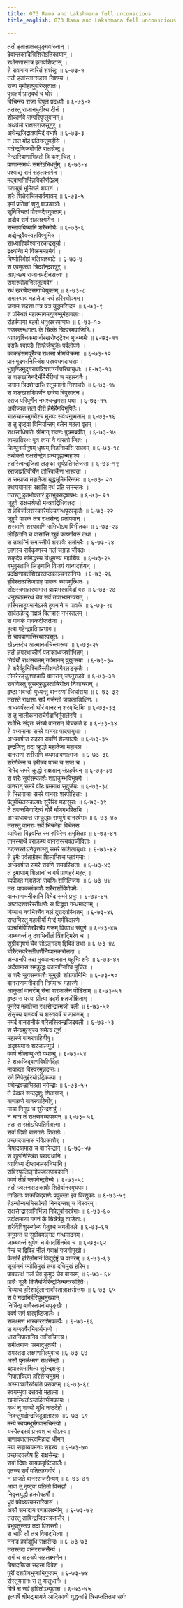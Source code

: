 ```yaml
---
title: 073 Rama and Lakshmana fell unconscious
title_english: 073 Rama and Lakshmana fell unconscious

---
```

ततो हतान्राक्षसपुङ्गवांस्तान् ।  
देवान्तकादित्रिशिरोऽतिकायान् ।  
रक्षोगणास्तत्र हतावशिष्टास् ।  
ते रावणाय त्वरितं शशंसुः ॥ ६-७३-१  
ततो हतांस्तान्सहसा निशम्य ।  
राजा मुमोहाश्रुपरिप्लुताक्षः।  
पुत्रक्षयं भ्रातृवधं च घोरं ।  
विचिन्त्य राजा विपुलं प्रदध्यौ ॥ ६-७३-२  
ततस्तु राजानमुदीक्ष्य दीनं ।  
शोकार्णवे सम्परिपुप्लुवानम्।  
अथर्षभो राक्षसराजसूनुर् ।  
अथेन्द्रजिद्वाक्यमिदं बभाषे ॥ ६-७३-३  
न तात मोहं प्रतिगन्तुमर्हसि ।  
यत्रेन्द्रजिज्जीवति राक्षसेन्द्र।  
नेन्द्रारिबाणाभिहतो हि कश् चित् ।  
प्राणान्समर्थः समरेऽभिधर्तुम् ॥ ६-७३-४  
पश्याद्य रामं सहलक्ष्मणेन ।  
मद्बाणनिर्भिन्नविकीर्णदेहम्।  
गतायुषं भूमितले शयानं ।  
शरैः शितैराचितसर्वगात्रम् ॥ ६-७३-५  
इमां प्रतिज्ञां शृणु शक्रशत्रोः ।  
सुनिश्चितां पौरुषदैवयुक्ताम्।  
अद्यैव रामं सहलक्ष्मणेन ।  
सन्तापयिष्यामि शरैरमोघैः ॥ ६-७३-६  
अद्येन्द्रवैवस्वतविष्णुमित्र ।  
साध्याश्विवैश्वानरचन्द्रसूर्याः।  
द्रक्ष्यन्ति मे विक्रममप्रमेयं ।  
विष्णोरिवोग्रं बलियज्ञवाटे ॥ ६-७३-७  
स एवमुक्त्वा त्रिदशेन्द्रशत्रुर् ।  
आपृच्छ्य राजानमदीनसत्त्वः ।  
समारुरोहानिलतुल्यवेगं ।  
रथं खरश्रेष्ठसमाधियुक्तम् ॥ ६-७३-८  
समास्थाय महातेजा रथं हरिरथोपमम्।  
जगाम सहसा तत्र यत्र युद्धमरिन्दम ॥ ६-७३-९  
तं प्रस्थितं महात्मानमनुजग्मुर्महाबलाः।  
संहर्षमाणा बहवो धनुःप्रवरपाणयः ॥ ६-७३-१०  
गजस्कन्धगताः के चित्के चित्परमवाजिभिः।  
व्याघ्रवृश्चिकमार्जारखरोष्ट्ट्रैश्च भुजम्गमैः ॥ ६-७३-११  
वराहैः श्वापदैः सिम्हैर्जम्बुकैः पर्वतोपमैः ।  
काकहंसमयूरैश्च राक्षसा भीमविक्रमाः ॥ ६-७३-१२  
प्रासमुद्गरनिस्त्रिंश परश्वधगदाधराः ।  
भुशुण्डिमुद्गरायष्टिशतग्नीपरिघायुधाः ॥ ६-७३-१३  
स शङ्खनिनदैर्भीमैर्भेरीणां च महास्वनैः।  
जगाम त्रिदशेन्द्रारिः स्तूयमानो निशाचरैः ॥ ६-७३-१४  
स शङ्खशशिवर्णेन छत्रेण रिपुसादनः।  
रराज परिपूर्णेन नभश्चन्द्रमसा यथा ॥ ६-७३-१५  
अवीज्यत ततो वीरो हैमैर्हेमविभूषितैः।  
चारुचामरमुख्यैश्च मुख्यः सर्वधनुष्मताम् ॥ ६-७३-१६  
स तु दृष्ट्वा विनिर्यान्तम् बलेन महता वृतम् ।  
राक्षसाधिपतिः श्रीमान् रावणः पुत्रमब्रवीत् ॥ ६-७३-१७  
त्वमप्रतिरथः पुत्र त्वया वै वासवो जितः ।  
किम्पुनर्मानुषम् धृष्यम् निहनिष्यसि राघवम् ॥ ६-७३-१८  
तथोक्तो राक्षसेन्द्रेण प्रत्यगृह्णान्महाश्षः ।  
ततस्त्विन्द्रजिता लङ्का सूर्यप्रतिमतेजसा ॥ ६-७३-१९  
रराजाप्रतिवीर्येण द्यौरिवार्केण भास्वता ।  
स सम्प्राप्य महातेजा युद्धभूमिमरिन्दमः ॥ ६-७३- २०  
स्थापयामास रक्षांसि रथं प्रति समन्ततः ।  
ततस्तु हुतभोक्तारं हुतभुक्सदृशप्रभः ॥ ६-७३- २१  
जुहुवे राक्षसश्रेष्ठो मन्त्रवद्विधिवत्तदा ।  
स हविर्जालसंस्कारैर्माल्यगन्धपुरस्कृतैः ॥ ६-७३-२२  
जुहुवे पावकं तत्र राक्षसेन्द्रः प्रतापवान् ।  
शस्त्राणि शरपत्राणि समिधोऽथ विभीतकः ॥ ६-७३-२३  
लोहितानि च वासांसि स्रुवं कार्ष्णायसं तथा ।  
स तत्राग्निं समास्तीर्य शरपत्रैः सतोमरैः ॥ ६-७३-२४  
छागस्य सर्वकृष्णस्य गलं जग्राह जीवतः ।  
सकृदेव समिद्धस्य विधूमस्य महार्चिषः ॥ ६-७३-२५  
बभूवुस्तानि लिङ्गानि विजयं यान्यदर्शयन् ।  
प्रदक्षिणावर्तशिखस्तप्तकाञ्चनसंनिभः ॥ ६-७३-२६  
हविस्तत्प्रतिजग्राह पावकः स्वयमुत्थितः ।  
सोऽस्त्रमाहारयामास ब्राह्ममस्त्रविदां वरः ॥ ६-७३-२७  
धनुश्चात्मरथं चैव सर्वं तत्राभ्यमन्त्रयत् ।  
तस्मिन्नाहूयमानेऽस्त्रे हूयमाने च पावके ॥ ६-७३-२८  
सार्कग्रहेन्दु नक्षत्रं वितत्रास नभस्तलम् ।  
स पावकं पावकदीप्ततेजा ।  
हुत्वा महेन्द्रप्रतिमप्रभावः।  
स चापबाणासिरथाश्वसूतः ।  
खेऽन्तर्दध आत्मानमचिन्त्यरूपः ॥ ६-७३-२९  
ततो हयरथाकीर्णं पताकाध्वजशोभितम् ।  
निर्ययौ राक्षसबलम् नर्दमानम् युयुत्सया ॥ ६-७३-३०  
ते शरैर्बहुभिश्चित्रैस्तीक्षणवेगैरलङ्कृतैः ।  
तोमरैरङ्कुशश्चापि वानरान् जघ्नुराहवे ॥ ६-७३-३१  
रावणिस्तु सुसम्क्रुद्धस्तान्निरीक्ष्य निशाचरान् ।  
हृष्टा भवन्तो युध्यन्तु वानराणां जिघांसया ॥ ६-७३-३२  
ततस्ते राक्षसाः सर्वे गर्जन्तो जयकाङिक्षिणः ।  
अभ्यवर्षंस्ततो घोरं वानरान् शरवृष्टिभिः ॥ ६-७३-३३  
स तु नालीकनाराचैर्गदाभिर्मुसलैरपि ।  
रक्षोभिः संवृतः संख्ये वानरान् विचकर्त ह ॥ ६-७३-३४  
ते वध्यमानाः समरे वानराः पादपायुधाः ।  
अभ्यवर्षन्त सहसा रावणिं शैलपादपैः ॥ ६-७३-३५  
इन्द्रजित्तु तदा क्रुद्धो महातेजा महाबलः ।  
वानराणां शरीराणि व्य्धमद्रावणात्मजः ॥ ६-७३-३६  
शरेणैकेन च हरीन्नव पञ्च च सप्त च ।  
बिभेद समरे क्रुद्धो राक्षसान् संप्रहर्षयन् ॥ ६-७३-३७  
स शरैः सूर्यसम्काशैः शातकुम्भविभूषणैः ।  
वानरान् समरे वीरः प्रममाथ सुदुर्जयः ॥ ६-७३-३८  
ते भिन्नगात्राः समरे वानराः शरपीडिताः ।  
पेतुर्मथितसंकल्पाः सुरैरिव महासुराः ॥ ६-७३-३९  
ते तपन्तमिवादित्यं घोरै र्बाणगभस्तिभिः ।  
अभ्याधावन्त सम्क्रुद्धाः सम्युगे वानरर्षभाः ॥ ६-७३-४०  
ततस्तु वानराः सर्वे भिन्नदेहा विचेतसः ।  
व्यथिता विद्रवन्ति स्म रुधिरेण समुक्षिताः ॥ ६-७३-४१  
तामस्यार्थे पराक्रम्य वानरास्त्यक्तजीविताः ।  
नर्दन्तस्तेऽनिवृत्तास्तु समरे सशिलायुधाः ॥ ६-७३-४२  
ते द्रुमैः पर्वताग्रैश्च शिलाभिश्च प्लवंगमाः ।  
अभ्यवर्षन्त समरे रावणिं समवस्थिताः ॥ ६-७३-४३  
तं द्रुमाणाम् शिलानां च वर्षं प्राणहरं महत् ।  
व्यपोहत महातेजा रावणिः समितिंजयः ॥ ६-७३-४४  
ततः पावकसंकाशैः शरैराशीविषोपमैः ।  
वानराणामनीकानि बिभेद समरे प्रभुः ॥ ६-७३-४५  
अष्टादशशरैस्तीक्षणैः स विद्ध्वा गन्धमादनम् ।  
विव्याध नवभिश्चैव नलं दूरादवस्थितम् ॥ ६-७३-४६  
सप्तभिस्तु महावीर्यो मैन्दं मर्मविदारणैः ।  
पञ्चभिर्विशिखैश्चैव गजम् विव्याध संयुगे ॥ ६-७३-४७  
जाम्बवन्तं तु दशभिर्नीलं त्रिंशद्भिरेव च ।  
सुग्रीवमृषभं चैव सोऽङ्गदम् द्विविदं तथा ॥ ६-७३-४८  
घोरैर्दत्तवरैस्तीक्षणैर्निष्प्रानकरोत्तदा ।  
अन्यानपि तदा मुख्यान्वानरान् बहुभिः शरैः ॥ ६-७३-४९  
अर्दयामास सम्क्रुद्धः कालाग्निरिव मूर्चितः ।  
स शरैः सूर्यसम्काशैः सुमुखैः शीग्रगामिभिः ॥ ६-७३-५०  
वानराणामनीकानि निर्ममन्थ महारणे ।  
आकुलां वानरीम् सेनां शरजालेन पीडिताम् ॥ ६-७३-५१  
हृष्टः स परया प्रीत्या ददर्श क्षतजोक्षिताम् ।  
पुनरेव महातेजा राक्षसेन्द्रात्मजो बली ॥ ६-७३-५२  
संसृज्य बाणवर्षं च शस्त्रवर्षं च दारुणम् ।  
ममर्द वानरानीकं परितस्त्विन्द्रजिद्बली ॥ ६-७३-५३  
स सैन्यमुत्सृज्य समेत्य तूर्णं ।  
महारणे वानरवाहिनीषु।  
अदृश्यमानः शरजालमुग्रं ।  
ववर्ष नीलाम्बुधरो यथाम्बु ॥ ६-७३-५४  
ते शक्रजिद्बाणविशीर्णदेहा ।  
मायाहता विस्वरमुन्नदन्तः।  
रणे निपेतुर्हरयोऽद्रिकल्पा ।  
यथेन्द्रवज्राभिहता नगेन्द्राः ॥ ६-७३-५५  
ते केवलं सन्ददृशुः शिताग्रान् ।  
बाणान्रणे वानरवाहिनीषु।  
माया निगूढं च सुरेन्द्रशत्रुं ।  
न चात्र तं राक्षसमभ्यपश्यन् ॥ ६-७३- ५६  
ततः स रक्षोऽधिपतिर्महात्मा ।  
सर्वा दिशो बाणगणैः शिताग्रैः।  
प्रच्छादयामास रविप्रकाशैर् ।  
विषादयामास च वानरेन्द्रान् ॥ ६-७३-५७  
स शूलनिस्त्रिंश परश्वधानि ।  
व्याविध्य दीप्तानलसंनिभानि।  
सविस्फुलिङ्गोज्ज्वलपावकानि ।  
ववर्ष तीव्रं प्लवगेन्द्रसैन्ये ॥ ६-७३-५८  
ततो ज्वलनसङ्काशैः शितैर्वानरयूथपाः।  
ताडिताः शक्रजिद्बाणैः प्रफुल्ला इव किंशुकाः ॥ ६-७३-५९  
तेऽन्योन्यमभिसर्पन्तो निनदन्तश् च विस्वरम्।  
राक्षसेन्द्रास्त्रनिर्भिन्ना निपेतुर्वानरर्षभाः ॥ ६-७३-६०  
उदीक्षमाणा गगनं के चिन्नेत्रेषु ताडिताः।  
शरैर्विविशुरन्योन्यं पेतुश्च जगतीतले ॥ ६-७३-६१  
हनूमन्तं च सुग्रीवमङ्गदं गन्धमादनम्।  
जाम्बवन्तं सुषेणं च वेगदर्शिनमेव च ॥ ६-७३-६२  
मैन्दं च द्विविदं नीलं गवाक्षं गजगोमुखौ।  
केसरिं हरिलोमानं विद्युद्दंष्ट्रं च वानरम् ॥ ६-७३-६३  
सूर्याननं ज्योतिमुखं तथा दधिमुखं हरिम्।  
पावकाक्षं नलं चैव कुमुदं चैव वानरम् ॥ ६-७३- ६४  
प्रासैः शूलैः शितैर्बाणैरिन्द्रजिन्मन्त्रसंहितैः।  
विव्याध हरिशार्दूलान्सर्वांस्तान्राक्षसोत्तमः ॥ ६-७३-६५  
स वै गदाभिर्हरियूथमुख्यान् ।  
निर्भिद्य बाणैस्तपनीयपुङ्खैः ।  
ववर्ष रामं शरवृष्टिजालैः ।  
सलक्ष्मणं भास्कररश्मिकल्पैः ॥ ६-७३-६६  
स बाणवर्षैरभिवर्ष्यमाणो ।  
धारानिपातानिव तान्विचिन्त्य।  
समीक्षमाणः परमाद्भुतश्री ।  
रामस्तदा लक्ष्मणमित्युवाच ॥६-७३-६७  
असौ पुनर्लक्ष्मण राक्षसेन्द्रो ।  
ब्रह्मास्त्रमाश्रित्य सुरेन्द्रशत्रुः।  
निपातयित्वा हरिसैन्यमुग्रम् ।  
अस्माञ्शरैरर्दयति प्रसक्तम् ॥६-७३-६८  
स्वयम्भुवा दत्तवरो महात्मा ।  
खमास्थितोऽन्तर्हितभीमकायः ।  
कथं नु शक्यो युधि नष्टदेहो ।  
निहन्तुमद्येन्द्रजिदुद्यतास्त्रः ॥६-७३-६९  
मन्ये स्वयम्भूर्भगवानचिन्त्यो ।  
यस्यैतदस्त्रं प्रभवश् च योऽस्य।  
बाणावपातांस्त्वमिहाद्य धीमन्  
मया सहाव्यग्रमनाः सहस्व ॥ ६-७३-७०  
प्रच्छादयत्येष हि राक्षसेन्द्रः ।  
सर्वा दिशः सायकवृष्टिजालैः।  
एतच्च सर्वं पतिताग्र्यवीरं ।  
न भ्राजते वानरराजसैन्यम् ॥ ६-७३-७१  
आवां तु दृष्ट्वा पतितौ विसंज्ञौ ।  
निवृत्तयुद्धौ हतरोषहर्षौ।  
ध्रुवं प्रवेक्ष्यत्यमरारिवासं ।  
असौ समादाय रणाग्रलक्ष्मीम् ॥ ६-७३-७२  
ततस्तु ताविन्द्रजिदस्त्रजालैर् ।  
बभूवतुस्तत्र तदा विशस्तौ।  
स चापि तौ तत्र विषादयित्वा ।  
ननाद हर्षाद्युधि राक्षसेन्द्रः ॥ ६-७३-७३  
ततस्तदा वानरराजसैन्यं ।  
रामं च सङ्ख्ये सहलक्ष्मणेन।  
विषादयित्वा सहसा विवेश ।  
पुरीं दशग्रीवभुजाभिगुप्ताम् ॥ ६-७३-७४  
संस्तूयमानः स तु यातुधानैः ।  
पित्रे च सर्वं हृषितोऽभ्युवाच ॥ ६-७३-७५  
इत्यार्षे श्रीमद्रामायणे आदिकाव्ये युद्धकांडे त्रिसप्ततितमः सर्गः
